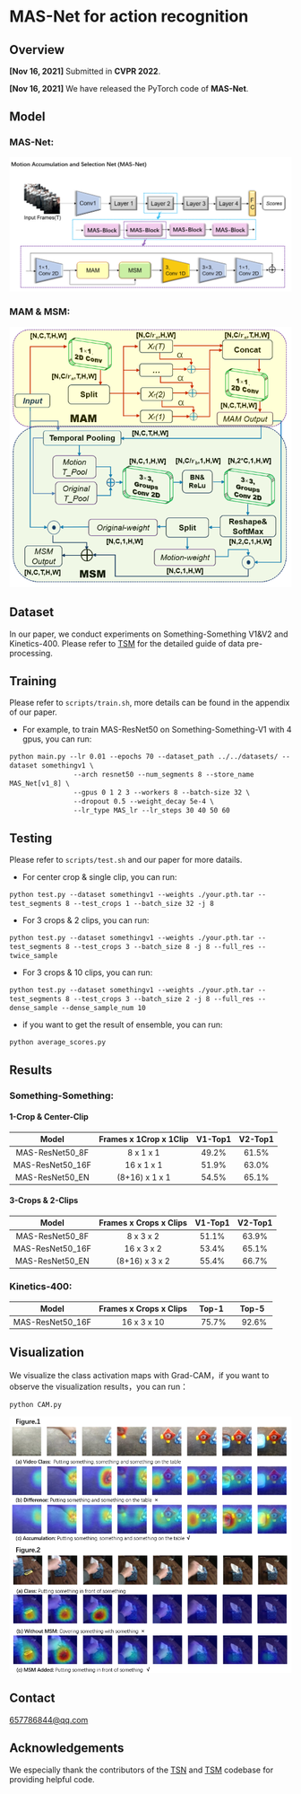 
# MAS-Net for action recognition

## Overview
**[Nov 16, 2021]** Submitted in **CVPR 2022**.

**[Nov 16, 2021]** We have released the PyTorch code of **MAS-Net**.

## Model
### MAS-Net: 
![img](./imgs/MAS-Net.png)
### MAM & MSM: 
![img](./imgs/Module.png)

## Dataset
In our paper, we conduct experiments on Something-Something V1&V2 and Kinetics-400. Please refer to [TSM](https://github.com/mit-han-lab/temporal-shift-module) for the detailed guide of data pre-processing.

## Training
Please refer to `scripts/train.sh`, more details can be found in the appendix of our paper.
- For example, to train MAS-ResNet50 on Something-Something-V1 with 4 gpus, you can run:
```
python main.py --lr 0.01 --epochs 70 --dataset_path ../../datasets/ --dataset somethingv1 \
                --arch resnet50 --num_segments 8 --store_name MAS_Net[v1_8] \
                --gpus 0 1 2 3 --workers 8 --batch-size 32 \
                --dropout 0.5 --weight_decay 5e-4 \
                --lr_type MAS_lr --lr_steps 30 40 50 60
```
## Testing
Please refer to `scripts/test.sh` and our paper for more datails.
- For center crop & single clip, you can run:
```
python test.py --dataset somethingv1 --weights ./your.pth.tar --test_segments 8 --test_crops 1 --batch_size 32 -j 8
```

- For 3 crops & 2 clips, you can run:
```
python test.py --dataset somethingv1 --weights ./your.pth.tar --test_segments 8 --test_crops 3 --batch_size 8 -j 8 --full_res --twice_sample
```    

- For 3 crops & 10 clips, you can run:
```
python test.py --dataset somethingv1 --weights ./your.pth.tar --test_segments 8 --test_crops 3 --batch_size 2 -j 8 --full_res --dense_sample --dense_sample_num 10
```   

- if you want to get the result of ensemble, you can run:
```
python average_scores.py
```    

## Results
### Something-Something: 
#### 1-Crop & Center-Clip
Model| Frames x 1Crop x 1Clip |V1-Top1 |V2-Top1| 
:--: | :--: | :--: | :--:| 
MAS-ResNet50_8F  | 8 x 1 x 1      | 49.2%  | 61.5%  
MAS-ResNet50_16F | 16 x 1 x 1     | 51.9%  | 63.0%  
MAS-ResNet50_EN  | (8+16) x 1 x 1 | 54.5%  | 65.1%  

#### 3-Crops & 2-Clips
Model| Frames x Crops x Clips |V1-Top1 |V2-Top1| 
:--: | :--: | :--: | :--:| 
MAS-ResNet50_8F  | 8 x 3 x 2      | 51.1%  | 63.9%  
MAS-ResNet50_16F | 16 x 3 x 2     | 53.4%  | 65.1%  
MAS-ResNet50_EN  | (8+16) x 3 x 2 | 55.4%  | 66.7%  

### Kinetics-400:
Model  | Frames x Crops x Clips   |&nbsp; Top-1 &nbsp;  | &nbsp;  Top-5  &nbsp;  |
:--: | :--: | :--: | :--:| 
MAS-ResNet50_16F    | 16 x 3 x 10 |&nbsp; 75.7%  |&nbsp; 92.6%  


## Visualization
We visualize the class activation maps with Grad-CAM，if you want to observe the visualization results，you can run：
```
python CAM.py
```
    
![img](./imgs/CAM_result.png)

## Contact
657786844@qq.com

## Acknowledgements
We especially thank the contributors of the [TSN](https://github.com/yjxiong/tsn-pytorch) and [TSM](https://github.com/mit-han-lab/temporal-shift-module) codebase for providing helpful code.
